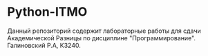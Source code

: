 # Python-ITMO
Данный репозиторий содержит лабораторные работы для сдачи Академической Разницы по дисциплине "Программирование".
Галиновский Р.А, К3240.
